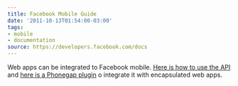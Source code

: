 ```yaml
---
title: Facebook Mobile Guide
date: '2011-10-13T01:54:00-03:00'
tags:
- mobile
- documentation
source: https://developers.facebook.com/docs
---
```

Web apps can be integrated to Facebook mobile. [Here is how to use the API](https://developers.facebook.com/docs/javascript/quickstart) and [here is a Phonegap plugin](https://github.com/davejohnson/phonegap-plugin-facebook-connect) o integrate it with encapsulated web apps.
